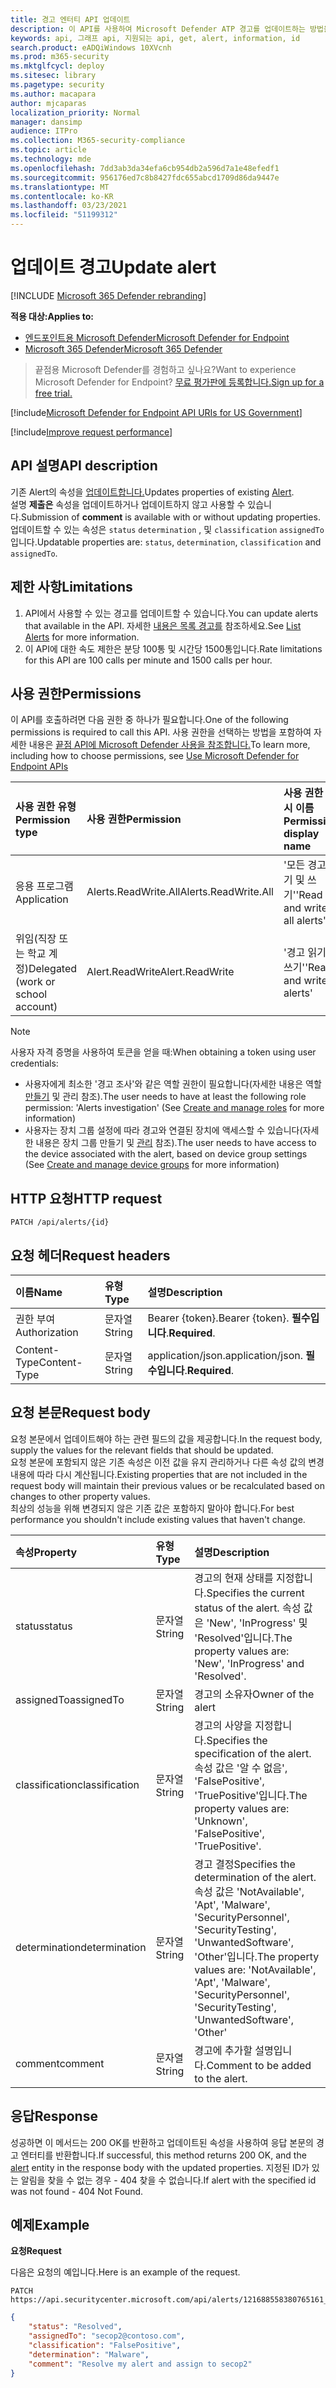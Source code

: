 ```yaml
---
title: 경고 엔터티 API 업데이트
description: 이 API를 사용하여 Microsoft Defender ATP 경고를 업데이트하는 방법을 학습합니다. 상태, 결정, 분류 및 assignedTo 속성을 업데이트할 수 있습니다.
keywords: api, 그래프 api, 지원되는 api, get, alert, information, id
search.product: eADQiWindows 10XVcnh
ms.prod: m365-security
ms.mktglfcycl: deploy
ms.sitesec: library
ms.pagetype: security
ms.author: macapara
author: mjcaparas
localization_priority: Normal
manager: dansimp
audience: ITPro
ms.collection: M365-security-compliance
ms.topic: article
ms.technology: mde
ms.openlocfilehash: 7dd3ab3da34efa6cb954db2a596d7a1e48efedf1
ms.sourcegitcommit: 956176ed7c8b8427fdc655abcd1709d86da9447e
ms.translationtype: MT
ms.contentlocale: ko-KR
ms.lasthandoff: 03/23/2021
ms.locfileid: "51199312"
---
```

# <a name="update-alert"></a><span data-ttu-id="7d5ed-105">업데이트 경고</span><span class="sxs-lookup"><span data-stu-id="7d5ed-105">Update alert</span></span>

[!INCLUDE [Microsoft 365 Defender rebranding](../../includes/microsoft-defender.md)]

<span data-ttu-id="7d5ed-106">**적용 대상:**</span><span class="sxs-lookup"><span data-stu-id="7d5ed-106">**Applies to:**</span></span>
- [<span data-ttu-id="7d5ed-107">엔드포인트용 Microsoft Defender</span><span class="sxs-lookup"><span data-stu-id="7d5ed-107">Microsoft Defender for Endpoint</span></span>](https://go.microsoft.com/fwlink/?linkid=2154037)
- [<span data-ttu-id="7d5ed-108">Microsoft 365 Defender</span><span class="sxs-lookup"><span data-stu-id="7d5ed-108">Microsoft 365 Defender</span></span>](https://go.microsoft.com/fwlink/?linkid=2118804)

> <span data-ttu-id="7d5ed-109">끝점용 Microsoft Defender를 경험하고 싶나요?</span><span class="sxs-lookup"><span data-stu-id="7d5ed-109">Want to experience Microsoft Defender for Endpoint?</span></span> [<span data-ttu-id="7d5ed-110">무료 평가판에 등록합니다.</span><span class="sxs-lookup"><span data-stu-id="7d5ed-110">Sign up for a free trial.</span></span>](https://www.microsoft.com/microsoft-365/windows/microsoft-defender-atp?ocid=docs-wdatp-exposedapis-abovefoldlink) 

[!include[Microsoft Defender for Endpoint API URIs for US Government](../../includes/microsoft-defender-api-usgov.md)]

[!include[Improve request performance](../../includes/improve-request-performance.md)]


## <a name="api-description"></a><span data-ttu-id="7d5ed-111">API 설명</span><span class="sxs-lookup"><span data-stu-id="7d5ed-111">API description</span></span>
<span data-ttu-id="7d5ed-112">기존 Alert의 속성을 [업데이트합니다.](alerts.md)</span><span class="sxs-lookup"><span data-stu-id="7d5ed-112">Updates properties of existing [Alert](alerts.md).</span></span>
<br><span data-ttu-id="7d5ed-113">설명 **제출은** 속성을 업데이트하거나 업데이트하지 않고 사용할 수 있습니다.</span><span class="sxs-lookup"><span data-stu-id="7d5ed-113">Submission of **comment** is available with or without updating properties.</span></span>
<br><span data-ttu-id="7d5ed-114">업데이트할 수 있는 속성은 ```status``` ```determination``` , 및 ```classification``` ```assignedTo``` 입니다.</span><span class="sxs-lookup"><span data-stu-id="7d5ed-114">Updatable properties are: ```status```, ```determination```, ```classification``` and ```assignedTo```.</span></span>


## <a name="limitations"></a><span data-ttu-id="7d5ed-115">제한 사항</span><span class="sxs-lookup"><span data-stu-id="7d5ed-115">Limitations</span></span>
1. <span data-ttu-id="7d5ed-116">API에서 사용할 수 있는 경고를 업데이트할 수 있습니다.</span><span class="sxs-lookup"><span data-stu-id="7d5ed-116">You can update alerts that available in the API.</span></span> <span data-ttu-id="7d5ed-117">자세한 [내용은 목록 경고를](get-alerts.md) 참조하세요.</span><span class="sxs-lookup"><span data-stu-id="7d5ed-117">See [List Alerts](get-alerts.md) for more information.</span></span>
2. <span data-ttu-id="7d5ed-118">이 API에 대한 속도 제한은 분당 100통 및 시간당 1500통입니다.</span><span class="sxs-lookup"><span data-stu-id="7d5ed-118">Rate limitations for this API are 100 calls per minute and 1500 calls per hour.</span></span>


## <a name="permissions"></a><span data-ttu-id="7d5ed-119">사용 권한</span><span class="sxs-lookup"><span data-stu-id="7d5ed-119">Permissions</span></span>
<span data-ttu-id="7d5ed-120">이 API를 호출하려면 다음 권한 중 하나가 필요합니다.</span><span class="sxs-lookup"><span data-stu-id="7d5ed-120">One of the following permissions is required to call this API.</span></span> <span data-ttu-id="7d5ed-121">사용 권한을 선택하는 방법을 포함하여 자세한 내용은 [끝점 API에 Microsoft Defender 사용을 참조합니다.](apis-intro.md)</span><span class="sxs-lookup"><span data-stu-id="7d5ed-121">To learn more, including how to choose permissions, see [Use Microsoft Defender for Endpoint APIs](apis-intro.md)</span></span>

<span data-ttu-id="7d5ed-122">사용 권한 유형</span><span class="sxs-lookup"><span data-stu-id="7d5ed-122">Permission type</span></span> |   <span data-ttu-id="7d5ed-123">사용 권한</span><span class="sxs-lookup"><span data-stu-id="7d5ed-123">Permission</span></span>  |   <span data-ttu-id="7d5ed-124">사용 권한 표시 이름</span><span class="sxs-lookup"><span data-stu-id="7d5ed-124">Permission display name</span></span>
:---|:---|:---
<span data-ttu-id="7d5ed-125">응용 프로그램</span><span class="sxs-lookup"><span data-stu-id="7d5ed-125">Application</span></span> |   <span data-ttu-id="7d5ed-126">Alerts.ReadWrite.All</span><span class="sxs-lookup"><span data-stu-id="7d5ed-126">Alerts.ReadWrite.All</span></span> |  <span data-ttu-id="7d5ed-127">'모든 경고 읽기 및 쓰기'</span><span class="sxs-lookup"><span data-stu-id="7d5ed-127">'Read and write all alerts'</span></span>
<span data-ttu-id="7d5ed-128">위임(직장 또는 학교 계정)</span><span class="sxs-lookup"><span data-stu-id="7d5ed-128">Delegated (work or school account)</span></span> | <span data-ttu-id="7d5ed-129">Alert.ReadWrite</span><span class="sxs-lookup"><span data-stu-id="7d5ed-129">Alert.ReadWrite</span></span> | <span data-ttu-id="7d5ed-130">'경고 읽기 및 쓰기'</span><span class="sxs-lookup"><span data-stu-id="7d5ed-130">'Read and write alerts'</span></span>

>[!Note]
> <span data-ttu-id="7d5ed-131">사용자 자격 증명을 사용하여 토큰을 얻을 때:</span><span class="sxs-lookup"><span data-stu-id="7d5ed-131">When obtaining a token using user credentials:</span></span>
>- <span data-ttu-id="7d5ed-132">사용자에게 최소한 '경고 조사'와 같은 역할 권한이 필요합니다(자세한 내용은 역할 [만들기](user-roles.md) 및 관리 참조).</span><span class="sxs-lookup"><span data-stu-id="7d5ed-132">The user needs to have at least the following role permission: 'Alerts investigation' (See [Create and manage roles](user-roles.md) for more information)</span></span>
>- <span data-ttu-id="7d5ed-133">사용자는 장치 그룹 설정에 따라 경고와 연결된 장치에 액세스할 수 있습니다(자세한 내용은 장치 그룹 만들기 및 [관리](machine-groups.md) 참조).</span><span class="sxs-lookup"><span data-stu-id="7d5ed-133">The user needs to have access to the device associated with the alert, based on device group settings (See [Create and manage device groups](machine-groups.md) for more information)</span></span>

## <a name="http-request"></a><span data-ttu-id="7d5ed-134">HTTP 요청</span><span class="sxs-lookup"><span data-stu-id="7d5ed-134">HTTP request</span></span>
```
PATCH /api/alerts/{id}
```

## <a name="request-headers"></a><span data-ttu-id="7d5ed-135">요청 헤더</span><span class="sxs-lookup"><span data-stu-id="7d5ed-135">Request headers</span></span>

<span data-ttu-id="7d5ed-136">이름</span><span class="sxs-lookup"><span data-stu-id="7d5ed-136">Name</span></span> | <span data-ttu-id="7d5ed-137">유형</span><span class="sxs-lookup"><span data-stu-id="7d5ed-137">Type</span></span> | <span data-ttu-id="7d5ed-138">설명</span><span class="sxs-lookup"><span data-stu-id="7d5ed-138">Description</span></span>
:---|:---|:---
<span data-ttu-id="7d5ed-139">권한 부여</span><span class="sxs-lookup"><span data-stu-id="7d5ed-139">Authorization</span></span> | <span data-ttu-id="7d5ed-140">문자열</span><span class="sxs-lookup"><span data-stu-id="7d5ed-140">String</span></span> | <span data-ttu-id="7d5ed-141">Bearer {token}.</span><span class="sxs-lookup"><span data-stu-id="7d5ed-141">Bearer {token}.</span></span> <span data-ttu-id="7d5ed-142">**필수입니다**.</span><span class="sxs-lookup"><span data-stu-id="7d5ed-142">**Required**.</span></span>
<span data-ttu-id="7d5ed-143">Content-Type</span><span class="sxs-lookup"><span data-stu-id="7d5ed-143">Content-Type</span></span> | <span data-ttu-id="7d5ed-144">문자열</span><span class="sxs-lookup"><span data-stu-id="7d5ed-144">String</span></span> | <span data-ttu-id="7d5ed-145">application/json.</span><span class="sxs-lookup"><span data-stu-id="7d5ed-145">application/json.</span></span> <span data-ttu-id="7d5ed-146">**필수입니다**.</span><span class="sxs-lookup"><span data-stu-id="7d5ed-146">**Required**.</span></span>


## <a name="request-body"></a><span data-ttu-id="7d5ed-147">요청 본문</span><span class="sxs-lookup"><span data-stu-id="7d5ed-147">Request body</span></span>
<span data-ttu-id="7d5ed-148">요청 본문에서 업데이트해야 하는 관련 필드의 값을 제공합니다.</span><span class="sxs-lookup"><span data-stu-id="7d5ed-148">In the request body, supply the values for the relevant fields that should be updated.</span></span>
<br><span data-ttu-id="7d5ed-149">요청 본문에 포함되지 않은 기존 속성은 이전 값을 유지 관리하거나 다른 속성 값의 변경 내용에 따라 다시 계산됩니다.</span><span class="sxs-lookup"><span data-stu-id="7d5ed-149">Existing properties that are not included in the request body will maintain their previous values or be recalculated based on changes to other property values.</span></span> 
<br><span data-ttu-id="7d5ed-150">최상의 성능을 위해 변경되지 않은 기존 값은 포함하지 말아야 합니다.</span><span class="sxs-lookup"><span data-stu-id="7d5ed-150">For best performance you shouldn't include existing values that haven't change.</span></span>

<span data-ttu-id="7d5ed-151">속성</span><span class="sxs-lookup"><span data-stu-id="7d5ed-151">Property</span></span> | <span data-ttu-id="7d5ed-152">유형</span><span class="sxs-lookup"><span data-stu-id="7d5ed-152">Type</span></span> | <span data-ttu-id="7d5ed-153">설명</span><span class="sxs-lookup"><span data-stu-id="7d5ed-153">Description</span></span>
:---|:---|:---
<span data-ttu-id="7d5ed-154">status</span><span class="sxs-lookup"><span data-stu-id="7d5ed-154">status</span></span> | <span data-ttu-id="7d5ed-155">문자열</span><span class="sxs-lookup"><span data-stu-id="7d5ed-155">String</span></span> | <span data-ttu-id="7d5ed-156">경고의 현재 상태를 지정합니다.</span><span class="sxs-lookup"><span data-stu-id="7d5ed-156">Specifies the current status of the alert.</span></span> <span data-ttu-id="7d5ed-157">속성 값은 'New', 'InProgress' 및 'Resolved'입니다.</span><span class="sxs-lookup"><span data-stu-id="7d5ed-157">The property values are: 'New', 'InProgress' and 'Resolved'.</span></span>
<span data-ttu-id="7d5ed-158">assignedTo</span><span class="sxs-lookup"><span data-stu-id="7d5ed-158">assignedTo</span></span> | <span data-ttu-id="7d5ed-159">문자열</span><span class="sxs-lookup"><span data-stu-id="7d5ed-159">String</span></span> | <span data-ttu-id="7d5ed-160">경고의 소유자</span><span class="sxs-lookup"><span data-stu-id="7d5ed-160">Owner of the alert</span></span>
<span data-ttu-id="7d5ed-161">classification</span><span class="sxs-lookup"><span data-stu-id="7d5ed-161">classification</span></span> | <span data-ttu-id="7d5ed-162">문자열</span><span class="sxs-lookup"><span data-stu-id="7d5ed-162">String</span></span> | <span data-ttu-id="7d5ed-163">경고의 사양을 지정합니다.</span><span class="sxs-lookup"><span data-stu-id="7d5ed-163">Specifies the specification of the alert.</span></span> <span data-ttu-id="7d5ed-164">속성 값은 '알 수 없음', 'FalsePositive', 'TruePositive'입니다.</span><span class="sxs-lookup"><span data-stu-id="7d5ed-164">The property values are: 'Unknown', 'FalsePositive', 'TruePositive'.</span></span> 
<span data-ttu-id="7d5ed-165">determination</span><span class="sxs-lookup"><span data-stu-id="7d5ed-165">determination</span></span> | <span data-ttu-id="7d5ed-166">문자열</span><span class="sxs-lookup"><span data-stu-id="7d5ed-166">String</span></span> | <span data-ttu-id="7d5ed-167">경고 결정</span><span class="sxs-lookup"><span data-stu-id="7d5ed-167">Specifies the determination of the alert.</span></span> <span data-ttu-id="7d5ed-168">속성 값은 'NotAvailable', 'Apt', 'Malware', 'SecurityPersonnel', 'SecurityTesting', 'UnwantedSoftware', 'Other'입니다.</span><span class="sxs-lookup"><span data-stu-id="7d5ed-168">The property values are: 'NotAvailable', 'Apt', 'Malware', 'SecurityPersonnel', 'SecurityTesting', 'UnwantedSoftware', 'Other'</span></span>
<span data-ttu-id="7d5ed-169">comment</span><span class="sxs-lookup"><span data-stu-id="7d5ed-169">comment</span></span> | <span data-ttu-id="7d5ed-170">문자열</span><span class="sxs-lookup"><span data-stu-id="7d5ed-170">String</span></span> | <span data-ttu-id="7d5ed-171">경고에 추가할 설명입니다.</span><span class="sxs-lookup"><span data-stu-id="7d5ed-171">Comment to be added to the alert.</span></span>

## <a name="response"></a><span data-ttu-id="7d5ed-172">응답</span><span class="sxs-lookup"><span data-stu-id="7d5ed-172">Response</span></span>
<span data-ttu-id="7d5ed-173">성공하면 이 메서드는 200 OK를 [](alerts.md) 반환하고 업데이트된 속성을 사용하여 응답 본문의 경고 엔터티를 반환합니다.</span><span class="sxs-lookup"><span data-stu-id="7d5ed-173">If successful, this method returns 200 OK, and the [alert](alerts.md) entity in the response body with the updated properties.</span></span> <span data-ttu-id="7d5ed-174">지정된 ID가 있는 알림을 찾을 수 없는 경우 - 404 찾을 수 없습니다.</span><span class="sxs-lookup"><span data-stu-id="7d5ed-174">If alert with the specified id was not found - 404 Not Found.</span></span>


## <a name="example"></a><span data-ttu-id="7d5ed-175">예제</span><span class="sxs-lookup"><span data-stu-id="7d5ed-175">Example</span></span>

<span data-ttu-id="7d5ed-176">**요청**</span><span class="sxs-lookup"><span data-stu-id="7d5ed-176">**Request**</span></span>

<span data-ttu-id="7d5ed-177">다음은 요청의 예입니다.</span><span class="sxs-lookup"><span data-stu-id="7d5ed-177">Here is an example of the request.</span></span>

```http
PATCH https://api.securitycenter.microsoft.com/api/alerts/121688558380765161_2136280442
```

```json
{
    "status": "Resolved",
    "assignedTo": "secop2@contoso.com",
    "classification": "FalsePositive",
    "determination": "Malware",
    "comment": "Resolve my alert and assign to secop2"
}
```
